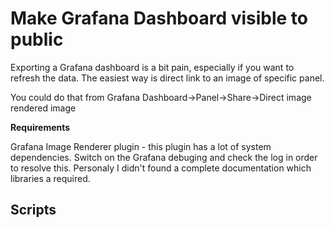 Make Grafana Dashboard visible to public
========================================

Exporting a Grafana dashboard is a bit pain, especially if you want to refresh the data. The easiest way is direct link to an image of specific panel.

You could do that from Grafana Dashboard->Panel->Share->Direct image rendered image

**Requirements**

Grafana Image Renderer plugin - this plugin has a lot of system dependencies. Switch on the Grafana debuging and check the log in order to resolve this. Personaly I didn't found a complete documentation which libraries a required.

Scripts
-------
